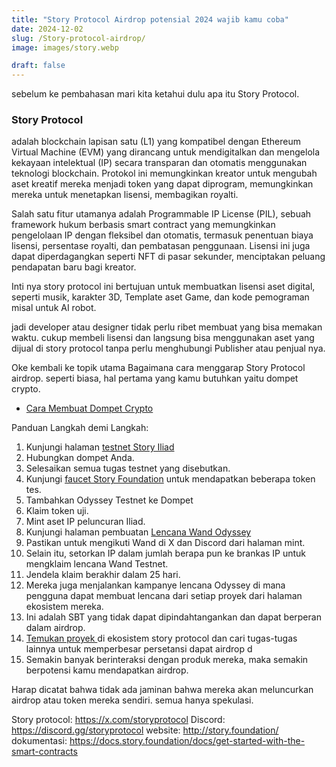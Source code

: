 ```yaml
---
title: "Story Protocol Airdrop potensial 2024 wajib kamu coba"
date: 2024-12-02
slug: /Story-protocol-airdrop/
image: images/story.webp

draft: false
---
```


sebelum ke pembahasan mari kita ketahui dulu apa itu Story Protocol.

### Story Protocol

adalah blockchain lapisan satu (L1) yang kompatibel dengan Ethereum Virtual Machine (EVM) yang dirancang untuk mendigitalkan dan mengelola kekayaan intelektual (IP) secara transparan dan otomatis menggunakan teknologi blockchain. Protokol ini memungkinkan kreator untuk mengubah aset kreatif mereka menjadi token yang dapat diprogram, memungkinkan mereka untuk menetapkan lisensi, membagikan royalti.

Salah satu fitur utamanya adalah Programmable IP License (PIL), sebuah framework hukum berbasis smart contract yang memungkinkan pengelolaan IP dengan fleksibel dan otomatis, termasuk penentuan biaya lisensi, persentase royalti, dan pembatasan penggunaan. Lisensi ini juga dapat diperdagangkan seperti NFT di pasar sekunder, menciptakan peluang pendapatan baru bagi kreator.

Inti nya story protocol ini bertujuan untuk membuatkan lisensi aset digital, seperti musik, karakter 3D, Template aset Game, dan kode pemograman misal untuk AI robot.

jadi developer atau designer tidak perlu ribet membuat yang bisa memakan waktu. cukup membeli lisensi dan langsung bisa menggunakan aset yang dijual di story protocol tanpa perlu menghubungi Publisher atau penjual nya.

Oke kembali ke topik utama Bagaimana cara menggarap Story Protocol airdrop.
seperti biasa, hal pertama yang kamu butuhkan yaitu dompet crypto.

- [Cara Membuat Dompet Crypto](https://bitpaus.com/cara-membuat-dompet-crypto-dengan-aplikasi/)

Panduan Langkah demi Langkah:

1. Kunjungi halaman [testnet Story Iliad](https://mint.story.foundation)
2. Hubungkan dompet Anda.
3. Selesaikan semua tugas testnet yang disebutkan.
4. Kunjungi [faucet Story Foundation](https://faucet.story.foundation) untuk mendapatkan beberapa token tes.
5. Tambahkan Odyssey Testnet ke Dompet
6. Klaim token uji.
7. Mint aset IP peluncuran Iliad.
8. Kunjungi halaman pembuatan [Lencana Wand Odyssey](https://badge.wand.fi)
9. Pastikan untuk mengikuti Wand di X dan Discord dari halaman mint.
10. Selain itu, setorkan IP dalam jumlah berapa pun ke brankas IP untuk mengklaim lencana Wand Testnet.
11. Jendela klaim berakhir dalam 25 hari.
12. Mereka juga menjalankan kampanye lencana Odyssey di mana pengguna dapat membuat lencana dari setiap proyek dari halaman ekosistem mereka.
13. Ini adalah SBT yang tidak dapat dipindahtangankan dan dapat berperan dalam airdrop.
14. [Temukan proyek ](https://www.story.foundation/ecosystem) di ekosistem story protocol dan cari tugas-tugas lainnya untuk memperbesar persetansi dapat airdrop d
15. Semakin banyak berinteraksi dengan produk mereka, maka semakin berpotensi kamu mendapatkan airdrop.

Harap dicatat bahwa tidak ada jaminan bahwa mereka akan meluncurkan airdrop atau token mereka sendiri. semua hanya spekulasi.

Story protocol: https://x.com/storyprotocol
Discord: https://discord.gg/storyprotocol
website: http://story.foundation/
dokumentasi: 
https://docs.story.foundation/docs/get-started-with-the-smart-contracts
